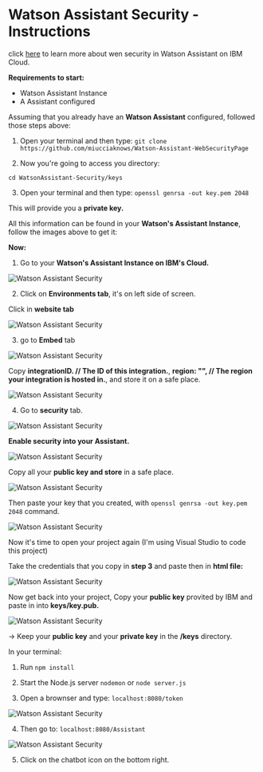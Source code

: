 # Watson Assistant Security - Instructions

click [here](https://cloud.ibm.com/docs/watson-assistant?topic=watson-assistant-web-chat-security-enable) to learn more about wen security in Watson Assistant on IBM Cloud.

**Requirements to start:**

- Watson Assistant Instance
- A Assistant configured

Assuming that you already have an **Watson Assistant** configured, followed those steps above:

1. Open your terminal and then type:
   `git clone https://github.com/miucciaknows/Watson-Assistant-WebSecurityPage`

2. Now you're going to access you directory:

`cd WatsonAssistant-Security/keys`

3. Open your terminal and then type:
   `openssl genrsa -out key.pem 2048`

This will provide you a **private key.**

All this information can be found in your **Watson's Assistant Instance**, follow the images above to get it:

**Now:**

1. Go to your **Watson's Assistant Instance on IBM's Cloud.**

![Watson Assistant Security](./Images/1.png)

2. Click on **Environments tab**, it's on left side of screen.

Click in **website tab**

![Watson Assistant Security](./Images/2.png)

3. go to **Embed** tab

![Watson Assistant Security](./Images/3.png)

Copy **integrationID. // The ID of this integration.**, **region: "", // The region your integration is hosted in.**,
and store it on a safe place.

![Watson Assistant Security](./Images/4.png)

4. Go to **security** tab.

![Watson Assistant Security](./Images/5.png)

**Enable security into your Assistant.**

![Watson Assistant Security](./Images/6.png)

Copy all your **public key and store** in a safe place.

![Watson Assistant Security](./Images/6.png)

Then paste your key that you created, with `openssl genrsa -out key.pem 2048` command.

![Watson Assistant Security](./Images/6-2.png)

Now it's time to open your project again (I'm using Visual Studio to code this project)

Take the credentials that you copy in **step 3** and paste then in **html file:**

![Watson Assistant Security](./Images/7.png)

Now get back into your project, Copy your **public key** provited by IBM and paste in into **keys/key.pub.**

![Watson Assistant Security](./Images/8.png)

-> Keep your **public key** and your **private key** in the **/keys** directory.

In your terminal:

1. Run `npm install`

2. Start the Node.js server `nodemon` or `node server.js`

3. Open a brownser and type: `localhost:8080/token`

![Watson Assistant Security](./Images/10.png)

4. Then go to: `localhost:8080/Assistant`

![Watson Assistant Security](./Images/11.png)

5. Click on the chatbot icon on the bottom right.
